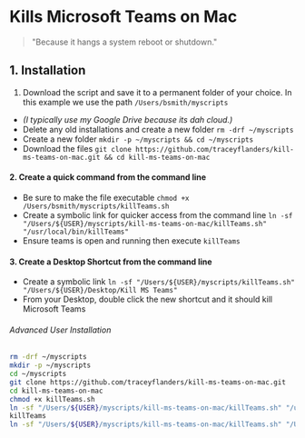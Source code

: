 Kills Microsoft Teams on Mac
======
> "Because it hangs a system reboot or shutdown."
## 1. Installation
1. Download the script and save it to a permanent folder of your choice. In this example we use the path ```/Users/bsmith/myscripts``` 
  - _(I typically use my Google Drive because its dah cloud.)_
  - Delete any old installations and create a new folder ```rm -drf ~/myscripts```
  - Create a new folder ```mkdir -p ~/myscripts && cd ~/myscripts```
  - Download the files ```git clone https://github.com/traceyflanders/kill-ms-teams-on-mac.git && cd kill-ms-teams-on-mac```

#### 2. Create a quick command from the command line
  - Be sure to make the file executable ```chmod +x /Users/bsmith/myscripts/killTeams.sh```
  - Create a symbolic link for quicker access from the command line ```ln -sf "/Users/${USER}/myscripts/kill-ms-teams-on-mac/killTeams.sh" "/usr/local/bin/killTeams"```
  - Ensure teams is open and running then execute ```killTeams```
#### 3. Create a Desktop Shortcut from the command line
  - Create a symbolic link ```ln -sf "/Users/${USER}/myscripts/killTeams.sh" "/Users/${USER}/Desktop/Kill MS Teams"```
  - From your Desktop, double click the new shortcut and it should kill Microsoft Teams


###### Advanced User Installation
``` bash
rm -drf ~/myscripts
mkdir -p ~/myscripts
cd ~/myscripts
git clone https://github.com/traceyflanders/kill-ms-teams-on-mac.git
cd kill-ms-teams-on-mac
chmod +x killTeams.sh
ln -sf "/Users/${USER}/myscripts/kill-ms-teams-on-mac/killTeams.sh" "/usr/local/bin/killTeams"
killTeams
ln -sf "/Users/${USER}/myscripts/kill-ms-teams-on-mac/killTeams.sh" "/Users/${USER}/Desktop/Kill MS Teams"
```
